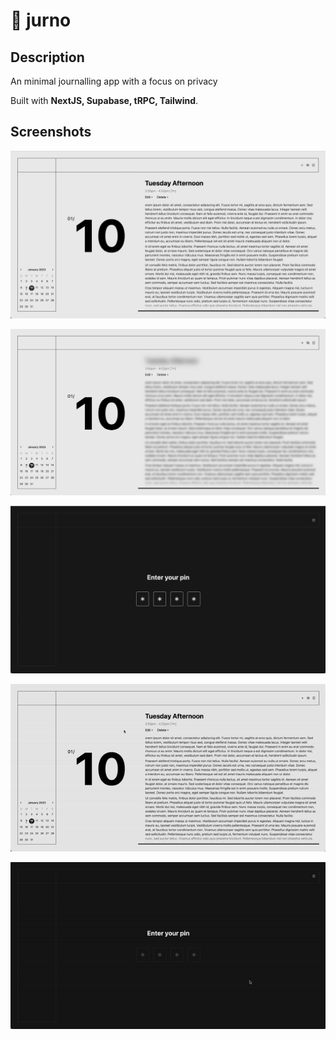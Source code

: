 # 📘 jurno

## Description

An minimal journalling app with a focus on privacy

Built with **NextJS, Supabase, tRPC, Tailwind**.

## Screenshots

![Entry list](/assets/entries.png "Entry list")

![Blurred entries](/assets/blurred.png "Blurred entries")

![Pin entry](/assets/pin.png "Pin entry")

![Entry list](/assets/entries.gif "Entry list")

![Pin entry](/assets/pin.gif "Pin entry")
